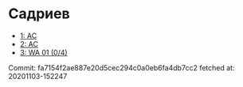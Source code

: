 # Садриев
- [1: AC](1.md)
- [2: AC](2.md)
- [3: WA 01 (0/4)](3.md)

Commit: fa7154f2ae887e20d5cec294c0a0eb6fa4db7cc2
 fetched at: 20201103-152247
